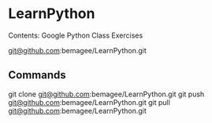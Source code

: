 LearnPython
===========

Contents:
Google Python Class Exercises

git@github.com:bemagee/LearnPython.git

Commands
--------
git clone git@github.com:bemagee/LearnPython.git
git push git@github.com:bemagee/LearnPython.git
git pull git@github.com:bemagee/LearnPython.git

